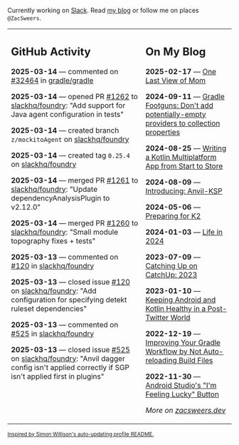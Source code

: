 Currently working on [Slack](https://slack.com/). Read [my blog](https://zacsweers.dev/) or follow me on places `@ZacSweers`.

<table><tr><td valign="top" width="60%">

## GitHub Activity
<!-- githubActivity starts -->
**2025-03-14** — commented on [#32464](https://github.com/gradle/gradle/issues/32464#issuecomment-2725579307) in [gradle/gradle](https://github.com/gradle/gradle)

**2025-03-14** — opened PR [#1262](https://github.com/slackhq/foundry/pull/1262) to [slackhq/foundry](https://github.com/slackhq/foundry): "Add support for Java agent configuration in tests"

**2025-03-14** — created branch `z/mockitoAgent` on [slackhq/foundry](https://github.com/slackhq/foundry)

**2025-03-14** — created tag `0.25.4` on [slackhq/foundry](https://github.com/slackhq/foundry)

**2025-03-14** — merged PR [#1261](https://github.com/slackhq/foundry/pull/1261) to [slackhq/foundry](https://github.com/slackhq/foundry): "Update dependencyAnalysisPlugin to v2.12.0"

**2025-03-14** — merged PR [#1260](https://github.com/slackhq/foundry/pull/1260) to [slackhq/foundry](https://github.com/slackhq/foundry): "Small module topography fixes + tests"

**2025-03-13** — commented on [#120](https://github.com/slackhq/foundry/issues/120#issuecomment-2723301349) in [slackhq/foundry](https://github.com/slackhq/foundry)

**2025-03-13** — closed issue [#120](https://github.com/slackhq/foundry/issues/120) on [slackhq/foundry](https://github.com/slackhq/foundry): "Add configuration for specifying detekt ruleset dependencies"

**2025-03-13** — commented on [#525](https://github.com/slackhq/foundry/issues/525#issuecomment-2723300622) in [slackhq/foundry](https://github.com/slackhq/foundry)

**2025-03-13** — closed issue [#525](https://github.com/slackhq/foundry/issues/525) on [slackhq/foundry](https://github.com/slackhq/foundry): "Anvil dagger config isn't applied correctly if SGP isn't applied first in plugins"
<!-- githubActivity ends -->
</td><td valign="top" width="40%">

## On My Blog
<!-- blog starts -->
**2025-02-17** — [One Last View of Mom](https://www.zacsweers.dev/one-last-view-of-mom/)

**2024-09-11** — [Gradle Footguns: Don't add potentially-empty providers to collection properties](https://www.zacsweers.dev/gradle-footgun-adding-empty-providers-to-collection-properties/)

**2024-08-25** — [Writing a Kotlin Multiplatform App from Start to Store](https://www.zacsweers.dev/writing-a-kotlin-multiplatform-app-from-start-to-store/)

**2024-08-09** — [Introducing: Anvil-KSP](https://www.zacsweers.dev/introducing-anvil-ksp/)

**2024-05-06** — [Preparing for K2](https://www.zacsweers.dev/preparing-for-k2/)

**2024-01-03** — [Life in 2024](https://www.zacsweers.dev/life-in-2024/)

**2023-07-09** — [Catching Up on CatchUp: 2023](https://www.zacsweers.dev/catching-up-on-catchup-2023/)

**2023-01-10** — [Keeping Android and Kotlin Healthy in a Post-Twitter World](https://www.zacsweers.dev/keeping-android-healthy/)

**2022-12-19** — [Improving Your Gradle Workflow by Not Auto-reloading Build Files](https://www.zacsweers.dev/improving-your-workflow-by-not-auto-reloading-build-files/)

**2022-11-30** — [Android Studio's "I'm Feeling Lucky" Button](https://www.zacsweers.dev/android-studios-im-feeling-lucky-button/)
<!-- blog ends -->
_More on [zacsweers.dev](https://zacsweers.dev/)_
</td></tr></table>

<sub><a href="https://simonwillison.net/2020/Jul/10/self-updating-profile-readme/">Inspired by Simon Willison's auto-updating profile README.</a></sub>